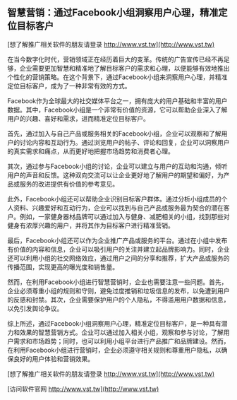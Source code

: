 ## **智慧营销：通过Facebook小组洞察用户心理，精准定位目标客户**

[想了解推广相关软件的朋友请登录 http://www.vst.tw](http://www.vst.tw)

在当今数字化时代，营销领域正在经历着巨大的变革。传统的广告宣传已经不再足够，企业需要更加智慧和精准地了解目标客户的需求和心理，以便能够有效地推出个性化的营销策略。在这个背景下，通过Facebook小组来洞察用户心理，并精准定位目标客户，成为了一种非常有效的方式。

Facebook作为全球最大的社交媒体平台之一，拥有庞大的用户基础和丰富的用户数据。其中，Facebook小组是一个非常有价值的资源，它可以帮助企业深入了解用户的兴趣、喜好和需求，进而精准定位目标客户。

首先，通过加入与自己产品或服务相关的Facebook小组，企业可以观察和了解用户的讨论内容和互动行为。通过浏览用户的帖子、评论和回复，企业可以洞察用户的真实需求和痛点，从而更好地把握市场趋势和消费者心理。

其次，通过参与Facebook小组的讨论，企业可以建立与用户的互动和沟通，倾听用户的声音和反馈。这种双向交流可以让企业更好地了解用户的期望和偏好，为产品或服务的改进提供有价值的参考意见。

此外，Facebook小组还可以帮助企业识别目标客户群体。通过分析小组成员的个人资料、兴趣爱好和互动行为，企业可以找到与自己产品或服务最为契合的潜在客户。例如，一家健身器材品牌可以通过加入与健身、减肥相关的小组，找到那些对健身有浓厚兴趣的用户，并将其作为目标客户进行精准营销。

最后，Facebook小组还可以作为企业推广产品或服务的平台。通过在小组中发布有价值的内容和信息，企业可以吸引用户的关注并建立起品牌影响力。同时，企业还可以利用小组的社交网络效应，通过用户之间的分享和推荐，扩大产品或服务的传播范围，实现更高的曝光度和销售量。

然而，在利用Facebook小组进行智慧营销时，企业也需要注意一些问题。首先，企业必须尊重小组的规则和守则，避免过度推销和垃圾信息的发布，以免遭到用户的反感和封禁。其次，企业需要保护用户的个人隐私，不得滥用用户数据和信息，以免引发舆论争议。

综上所述，通过Facebook小组洞察用户心理，精准定位目标客户，是一种具有潜力和效果的智慧营销方式。企业可以通过加入相关小组，观察和参与讨论，了解用户需求和市场趋势；同时，也可以利用小组平台进行产品推广和品牌建设。然而，在利用Facebook小组进行营销时，企业必须遵守相关规则和尊重用户隐私，以确保良好的用户体验和营销效果。

[想了解推广相关软件的朋友请登录 http://www.vst.tw](http://www.vst.tw)


[访问软件官网 http://www.vst.tw](http://www.vst.tw)
